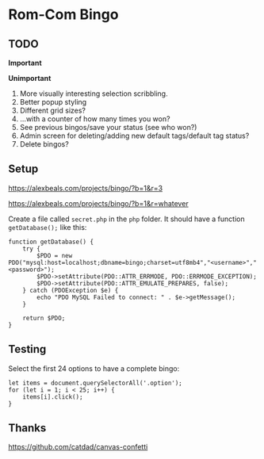 # Rom-Com Bingo

## TODO

**Important**

**Unimportant**
1. More visually interesting selection scribbling.
2. Better popup styling
3. Different grid sizes?
4. ...with a counter of how many times you won?
5. See previous bingos/save your status (see who won?)
6. Admin screen for deleting/adding new default tags/default tag status?
7. Delete bingos?

## Setup

https://alexbeals.com/projects/bingo/?b=1&r=3

https://alexbeals.com/projects/bingo/?b=1&r=whatever

Create a file called `secret.php` in the `php` folder. It should have a function `getDatabase();` like this:

```lang=php
function getDatabase() {
    try {
        $PDO = new PDO("mysql:host=localhost;dbname=bingo;charset=utf8mb4","<username>","<password>");
        $PDO->setAttribute(PDO::ATTR_ERRMODE, PDO::ERRMODE_EXCEPTION);
        $PDO->setAttribute(PDO::ATTR_EMULATE_PREPARES, false);
    } catch (PDOException $e) {
        echo "PDO MySQL Failed to connect: " . $e->getMessage();
    }

    return $PDO;
}
```

## Testing
Select the first 24 options to have a complete bingo:
```
let items = document.querySelectorAll('.option');
for (let i = 1; i < 25; i++) {
    items[i].click();
}
```

## Thanks

https://github.com/catdad/canvas-confetti